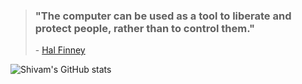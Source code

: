> ### "The computer can be used as a tool to liberate and protect people, rather than to control them."
> \- [Hal Finney](https://fennetic.net/irc/finney.org/~hal/home.html)

![Shivam's GitHub stats](https://github-readme-stats.vercel.app/api?username=shivampow&show_icons=true&theme=tokyonight)
